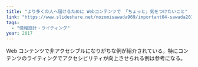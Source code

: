 ```yaml
---
title: "より多くの人へ届けるために Webコンテンツで 「ちょっと」気をつけたいこと"
link: "https://www.slideshare.net/nozomisawada969/important04-sawada20170603"
tags:
  - "情報設計・ライティング"
year: 2017
---
```


Web コンテンツで非アクセシブルになりがちな例が紹介されている。特にコンテンツのライティングでアクセシビリティが向上させられる例は参考になる。

